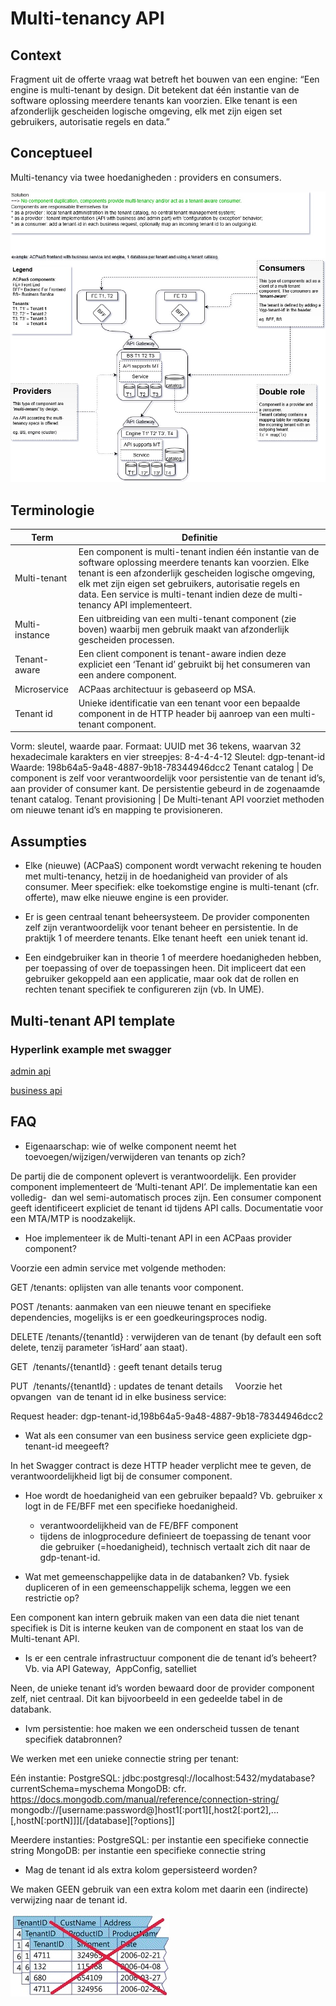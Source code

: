 # Multi-tenancy API


## Context

Fragment uit de offerte vraag wat betreft het bouwen van een engine:
“Een engine is multi-tenant by design. Dit betekent dat één instantie van de software oplossing meerdere tenants kan voorzien. Elke tenant is een afzonderlijk gescheiden logische omgeving, elk met zijn eigen set gebruikers, autorisatie regels en data.”


## Conceptueel

Multi-tenancy via twee hoedanigheden : providers en consumers.

![multitenancy_conceptueel](/img/multitenancy_conceptueel_20180313.jpg)

## Terminologie

Term | Definitie
------------ | -------------
Multi-tenant |	Een component is multi-tenant indien één instantie van de software oplossing meerdere tenants kan voorzien. Elke tenant is een afzonderlijk gescheiden logische omgeving, elk met zijn eigen set gebruikers, autorisatie regels en data. Een service is multi-tenant indien deze de multi-tenancy API implementeert.
Multi-instance| Een uitbreiding van een multi-tenant component (zie boven) waarbij men gebruik maakt van afzonderlijk gescheiden processen.
Tenant-aware | Een client component is tenant-aware indien deze expliciet een ‘Tenant id’ gebruikt bij het consumeren van een andere component.
Microservice| ACPaas architectuur is gebaseerd op MSA.
Tenant id | Unieke identificatie van een tenant  voor een bepaalde component in de HTTP header bij aanroep van een multi-tenant component.
Vorm: sleutel, waarde paar.
Formaat: UUID met 36 tekens,  waarvan 32 hexadecimale karakters en vier streepjes: 8-4-4-4-12
Sleutel:  dgp-tenant-id
Waarde: 198b64a5-9a48-4887-9b18-78344946dcc2
Tenant catalog | De component is zelf voor verantwoordelijk voor persistentie van de tenant id’s, aan provider of consumer kant. De persistentie gebeurd in de zogenaamde tenant catalog.
Tenant provisioning | De Multi-tenant API voorziet methoden om nieuwe tenant id’s en mapping te provisioneren. 


## Assumpties

* Elke (nieuwe) (ACPaaS) component wordt verwacht rekening te houden met multi-tenancy, hetzij in de hoedanigheid van provider of als consumer. 
Meer specifiek: elke toekomstige engine is multi-tenant (cfr. offerte), maw elke nieuwe engine is een provider.

* Er is geen centraal tenant beheersysteem.
De provider componenten zelf zijn verantwoordelijk voor tenant beheer en persistentie. In de praktijk 1 of meerdere tenants. Elke tenant heeft  een uniek tenant id. 

* Een eindgebruiker kan in theorie 1 of meerdere hoedanigheden hebben, per toepassing of over de toepassingen heen. Dit impliceert dat een gebruiker gekoppeld aan een applicatie, maar ook dat de rollen en rechten tenant specifiek te configureren zijn (vb. In UME).

## Multi-tenant API template

### Hyperlink example met swagger
[admin api](https://editor.swagger.io/?url=https://raw.githubusercontent.com/digipolisantwerpdocumentation/api-design-and-patterns/multitenancy/swaggers/multitenancy/admin.json) 

[business api](https://editor.swagger.io/?url=https://raw.githubusercontent.com/digipolisantwerpdocumentation/api-design-and-patterns/multitenancy/swaggers/multitenancy/business.json) 


## FAQ

*  Eigenaarschap: wie of welke component neemt het toevoegen/wijzigen/verwijderen van tenants op zich?

De partij die de component oplevert is verantwoordelijk.
Een provider component implementeert de ‘Multi-tenant API’. De implementatie kan een volledig-  dan wel semi-automatisch proces zijn.
Een consumer component geeft identificeert expliciet de tenant id tijdens API calls. 
Documentatie voor een MTA/MTP is noodzakelijk.

*  Hoe implementeer ik de Multi-tenant API in een ACPaas provider component?

Voorzie een admin service met volgende methoden:

GET /tenants: oplijsten van alle tenants voor component.

POST /tenants: aanmaken van een nieuwe tenant en specifieke dependencies, mogelijks is er een goedkeuringsproces nodig.

DELETE /tenants/{tenantId} : verwijderen van de tenant (by default een soft delete, tenzij parameter ‘isHard’ aan staat).

GET  /tenants/{tenantId} : geeft tenant details terug

PUT  /tenants/{tenantId} : updates de tenant details
    
Voorzie het opvangen  van de tenant id in elke business service: 

Request header: dgp-tenant-id,198b64a5-9a48-4887-9b18-78344946dcc2

* Wat als een consumer van een business service geen expliciete dgp-tenant-id meegeeft?

In het Swagger contract is deze HTTP header verplicht mee te geven, de verantwoordelijkheid ligt bij de consumer component.

* Hoe wordt de hoedanigheid van een gebruiker bepaald? 
Vb. gebruiker x logt in de FE/BFF met een specifieke hoedanigheid.

	* verantwoordelijkheid van de FE/BFF component
	* tijdens de inlogprocedure definieert de toepassing de tenant voor die gebruiker (=hoedanigheid), technisch vertaalt zich dit naar de gdp-tenant-id.

* Wat met gemeenschappelijke data in de databanken?
Vb. fysiek dupliceren of in een gemeenschappelijk schema, leggen we een restrictie op?

Een component kan intern gebruik maken van een data die niet tenant specifiek is
Dit is interne keuken van de component en staat los van de Multi-tenant API.

* Is er een centrale infrastructuur component die de tenant id’s beheert?
Vb. via API Gateway,  AppConfig,  satelliet

Neen, de unieke tenant id’s worden bewaard door de provider component zelf, niet centraal. Dit kan bijvoorbeeld in een gedeelde tabel in de databank.

* Ivm persistentie: hoe maken we een onderscheid tussen de tenant specifiek databronnen?

We werken met een unieke connectie string per tenant:

Eén instantie:
PostgreSQL: jdbc:postgresql://localhost:5432/mydatabase?currentSchema=myschema
MongoDB: cfr. https://docs.mongodb.com/manual/reference/connection-string/
mongodb://[username:password@]host1[:port1][,host2[:port2],...[,hostN[:portN]]][/[database][?options]]

Meerdere instanties:
PostgreSQL: per instantie een specifieke connectie string
MongoDB: per instantie een specifieke connectie string

* Mag de tenant id als extra kolom gepersisteerd worden?

We maken GEEN gebruik van een extra kolom met daarin een (indirecte) verwijzing naar de tenant id.

![multitenancy_no_tenant_id_columns](/img/multitenancy_no_tenant_id_comlumns_20180313.jpg)
